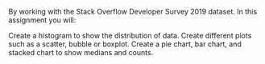 By working with the Stack Overflow Developer Survey 2019 dataset. In this assignment you will:

Create a histogram to show the distribution of data.
Create different plots such as a scatter, bubble or boxplot.
Create a pie chart, bar chart, and stacked chart to show medians and counts.
